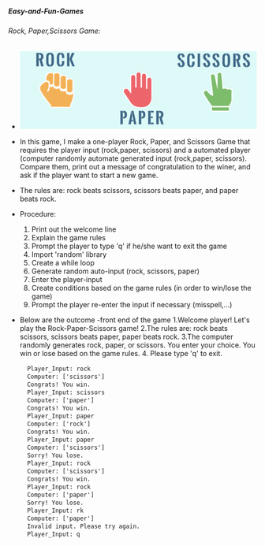 ##### Easy-and-Fun-Games

###### Rock, Paper,Scissors Game:

* ![](images/rock_scissors_paper_Image.png)

* In this game, I make a one-player Rock, Paper, and Scissors Game that requires the player input 
    (rock,paper, scissors) and a automated player (computer randomly automate generated input (rock,paper, scissors).
    Compare them, print out a message of congratulation to the winer, and ask if the player want to start a new game.

* The rules are: rock beats scissors, scissors beats paper, and paper beats rock.

* Procedure:
    1. Print out the welcome line
    2. Explain the game rules
    3. Prompt the player to type 'q' if he/she want to exit the game
    4. Import 'random' library
    5. Create a while loop
    6. Generate random auto-input (rock, scissors, paper)
    7. Enter the player-input
    8. Create conditions based on the game rules (in order to win/lose the game)
    9. Prompt the player re-enter the input if necessary (misspell,...)

* Below are the outcome -front end of the game
    1.Welcome player! Let's play the Rock-Paper-Scissors game!
    2.The rules are: 
        rock beats scissors,
        scissors beats paper,
        paper beats rock.
    3.The computer randomly generates rock, paper, or scissors.
                      You enter your choice.
                      You win or lose based on the game rules.
    4. Please type 'q' to exit.

        Player_Input: rock
        Computer: ['scissors']
        Congrats! You win.
        Player_Input: scissors
        Computer: ['paper']
        Congrats! You win.
        Player_Input: paper
        Computer: ['rock']
        Congrats! You win.
        Player_Input: paper
        Computer: ['scissors']
        Sorry! You lose.
        Player_Input: rock
        Computer: ['scissors']
        Congrats! You win.
        Player_Input: rock
        Computer: ['paper']
        Sorry! You lose.
        Player_Input: rk
        Computer: ['paper']
        Invalid input. Please try again.
        Player_Input: q